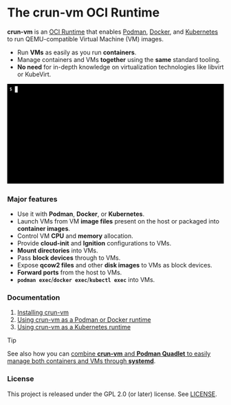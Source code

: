 # The crun-vm OCI Runtime

**crun-vm** is an [OCI Runtime] that enables [Podman], [Docker], and
[Kubernetes] to run QEMU-compatible Virtual Machine (VM) images.

- Run **VMs** as easily as you run **containers**.
- Manage containers and VMs **together** using the **same** standard tooling.
- **No need** for in-depth knowledge on virtualization technologies like libvirt
  or KubeVirt.

<p align="center">
  <img src="docs/example.gif" width="680" />
</p>

### Major features

  - Use it with **Podman**, **Docker**, or **Kubernetes**.
  - Launch VMs from VM **image files** present on the host or packaged into
    **container images**.
  - Control VM **CPU** and **memory** allocation.
  - Provide **cloud-init** and **Ignition** configurations to VMs.
  - **Mount directories** into VMs.
  - Pass **block devices** through to VMs.
  - Expose **qcow2 files** and other **disk images** to VMs as block devices.
  - **Forward ports** from the host to VMs.
  - **`podman exec`**/**`docker exec`**/**`kubectl exec`** into VMs.

### Documentation

  1. [Installing crun-vm](docs/1-installing.md)
  2. [Using crun-vm as a Podman or Docker runtime](docs/2-podman-docker.md)
  3. [Using crun-vm as a Kubernetes runtime](docs/3-kubernetes.md)

> [!TIP]
> See also how you can [combine **crun-vm** and **Podman Quadlet** to easily
> manage both containers and VMs through **systemd**](/examples/quadlet).

### License

This project is released under the GPL 2.0 (or later) license. See
[LICENSE](LICENSE).

[Docker]: https://www.docker.com/
[Kubernetes]: https://kubernetes.io/
[Podman]: https://podman.io/
[OCI Runtime]: https://github.com/opencontainers/runtime-spec/blob/v1.1.0/spec.md
